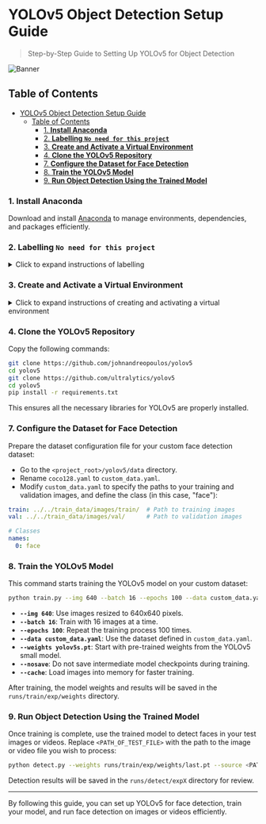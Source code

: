 # YOLOv5 Object Detection Setup Guide
> Step-by-Step Guide to Setting Up YOLOv5 for Object Detection

![Banner](https://github.com/user-attachments/assets/754178a3-52ec-4682-9f0b-60b84eded75b)

## Table of Contents
- [YOLOv5 Object Detection Setup Guide](#yolov5-object-detection-setup-guide)
  - [Table of Contents](#table-of-contents)
    - [1. **Install Anaconda**](#1-install-anaconda)
    - [2. **Labelling `No need for this project`**](#2-labelling-no-need-for-this-project)
    - [3. **Create and Activate a Virtual Environment**](#3-create-and-activate-a-virtual-environment)
    - [4. **Clone the YOLOv5 Repository**](#4-clone-the-yolov5-repository)
    - [7. **Configure the Dataset for Face Detection**](#7-configure-the-dataset-for-face-detection)
    - [8. **Train the YOLOv5 Model**](#8-train-the-yolov5-model)
    - [9. **Run Object Detection Using the Trained Model**](#9-run-object-detection-using-the-trained-model)


### 1. **Install Anaconda**
   Download and install [Anaconda](https://www.anaconda.com/) to manage environments, dependencies, and packages efficiently.

### 2. **Labelling `No need for this project`**
<details>
<summary>Click to expand instructions of labelling</summary>

1. **Install Labelling**  
   Begin by installing the [LabelImg](https://github.com/HumanSignal/labelImg/releases) software.

2. **Extract the Zip File**  
   Unzip the downloaded file to your desired location.

3. **Open Labelling Application**  
   Locate and open the `labelImg.exe` file.

4. **Open Image Directory**  
   In the left sidebar, click on the **"Open Dir"** option. Navigate to and select the folder containing your images, e.g., `train_data/images/train`.  
   ![Open Directory](https://github.com/user-attachments/assets/bed0d225-3284-461a-b079-091efd2ab152)

5. **Set Save Directory**  
   Before you begin labelling, click on **"Change Save Dir"** in the left sidebar. Set the path to `train_data/labels/train`.  
   ![Change Save Directory](https://github.com/user-attachments/assets/ce4b4730-cd29-427f-bf52-08a5caa12ccd)

6. **Labelling Process**  
   For each image, follow these steps:
   - **Create Rectangle**: Draw a rectangle around the object of interest.
   - **Size the Rectangle**: Adjust the rectangle to fit the object properly.
   - **Save**: Save your labelled data.

   ![Labelling Process](https://github.com/user-attachments/assets/78170913-0930-4e94-b3a4-13724266420d)

- Ensure all images are located in the `/train_data/images/train` folder.
- Save all labelled text files in the `/train_data/labels/train` folder.
- 
</details>

### 3. **Create and Activate a Virtual Environment**
<details>
<summary>Click to expand instructions of creating and activating a virtual environment</summary>

   Using Anaconda, create and activate a virtual environment for YOLOv5. Open a terminal and run the following commands:
   ```bash
   conda create -n yolov5 python=3.10
   conda activate yolov5
   ```
   ![cmd_1PStphtame](https://github.com/user-attachments/assets/601bc4fc-ba2f-4a4e-9891-9f112119b7e2)

</details>

### 4. **Clone the YOLOv5 Repository**
   Copy the following commands:
   ```bash
   git clone https://github.com/johnandreopoulos/yolov5
   cd yolov5
   git clone https://github.com/ultralytics/yolov5
   cd yolov5
   pip install -r requirements.txt
   ```
   This ensures all the necessary libraries for YOLOv5 are properly installed.
   

### 7. **Configure the Dataset for Face Detection**
   Prepare the dataset configuration file for your custom face detection dataset:
   - Go to the `<project_root>/yolov5/data` directory.
   - Rename `coco128.yaml` to `custom_data.yaml`.
   - Modify `custom_data.yaml` to specify the paths to your training and validation images, and define the class (in this case, "face"):
   ```yaml
   train: ../../train_data/images/train/  # Path to training images
   val: ../../train_data/images/val/      # Path to validation images

   # Classes
   names:
     0: face
   ```

### 8. **Train the YOLOv5 Model**
   This command starts training the YOLOv5 model on your custom dataset:
   ```bash
   python train.py --img 640 --batch 16 --epochs 100 --data custom_data.yaml --weights yolov5s.pt --nosave --cache
   ```
   - **`--img 640`**: Use images resized to 640x640 pixels.
   - **`--batch 16`**: Train with 16 images at a time.
   - **`--epochs 100`**: Repeat the training process 100 times.
   - **`--data custom_data.yaml`**: Use the dataset defined in `custom_data.yaml`.
   - **`--weights yolov5s.pt`**: Start with pre-trained weights from the YOLOv5 small model.
   - **`--nosave`**: Do not save intermediate model checkpoints during training.
   - **`--cache`**: Load images into memory for faster training.

   After training, the model weights and results will be saved in the `runs/train/exp/weights` directory.

### 9. **Run Object Detection Using the Trained Model**
   Once training is complete, use the trained model to detect faces in your test images or videos. Replace `<PATH_OF_TEST_FILE>` with the path to the image or video file you wish to process:
   ```bash
   python detect.py --weights runs/train/exp/weights/last.pt --source <PATH_OF_TEST_FILE>
   ```
   Detection results will be saved in the `runs/detect/expX` directory for review.

---

By following this guide, you can set up YOLOv5 for face detection, train your model, and run face detection on images or videos efficiently.
